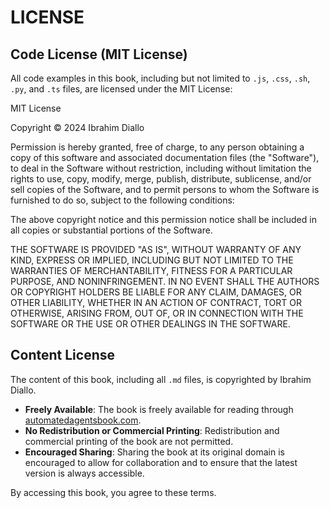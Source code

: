 # LICENSE

## Code License (MIT License)

All code examples in this book, including but not limited to `.js`, `.css`, `.sh`, `.py`, and `.ts` files, are licensed under the MIT License:

MIT License

Copyright © 2024 Ibrahim Diallo

Permission is hereby granted, free of charge, to any person obtaining a copy of this software and associated documentation files (the "Software"), to deal in the Software without restriction, including without limitation the rights to use, copy, modify, merge, publish, distribute, sublicense, and/or sell copies of the Software, and to permit persons to whom the Software is furnished to do so, subject to the following conditions:

The above copyright notice and this permission notice shall be included in all copies or substantial portions of the Software.

THE SOFTWARE IS PROVIDED "AS IS", WITHOUT WARRANTY OF ANY KIND, EXPRESS OR IMPLIED, INCLUDING BUT NOT LIMITED TO THE WARRANTIES OF MERCHANTABILITY, FITNESS FOR A PARTICULAR PURPOSE, AND NONINFRINGEMENT. IN NO EVENT SHALL THE AUTHORS OR COPYRIGHT HOLDERS BE LIABLE FOR ANY CLAIM, DAMAGES, OR OTHER LIABILITY, WHETHER IN AN ACTION OF CONTRACT, TORT OR OTHERWISE, ARISING FROM, OUT OF, OR IN CONNECTION WITH THE SOFTWARE OR THE USE OR OTHER DEALINGS IN THE SOFTWARE.

## Content License

The content of this book, including all `.md` files, is copyrighted by Ibrahim Diallo.

- **Freely Available**: The book is freely available for reading through [automatedagentsbook.com](http://automatedagentsbook.com).
- **No Redistribution or Commercial Printing**: Redistribution and commercial printing of the book are not permitted.
- **Encouraged Sharing**: Sharing the book at its original domain is encouraged to allow for collaboration and to ensure that the latest version is always accessible.

By accessing this book, you agree to these terms.